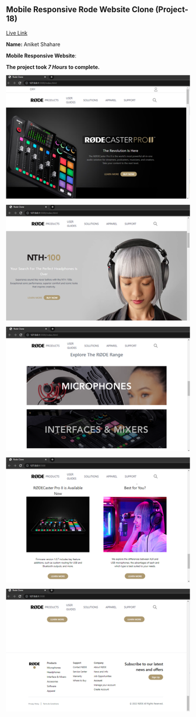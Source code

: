 ## Mobile Responsive Rode Website Clone (Project-18)  
[Live Link](https://rode-clone-project-18.netlify.app/)

**Name:** Aniket Shahare

**Mobile Responsive Website**:

**The project took ***7 Hours*** to complete.** 


![image](/images/img-1.png)

![image](/images/img-2.png)

![image](/images/img-3.png)

![image](/images/img-4.png)

![image](/images/img-5.png)
